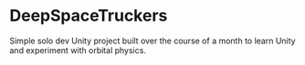 # DeepSpaceTruckers
 Simple solo dev Unity project built over the course of a month to learn Unity and experiment with orbital physics.
